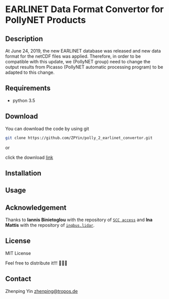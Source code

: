 # EARLINET Data Format Convertor for PollyNET Products

## Description

At June 24, 2019, the new EARLINET database was released and new data format for the netCDF files was applied. Therefore, in order to be compatible with this update, we (PollyNET group) need to change the output results from Picasso (PollyNET automatic processing program) to be adapted to this change.

## Requirements

- python 3.5

## Download

You can download the code by using git

```bash
git clone https://github.com/ZPYin/polly_2_earlinet_convertor.git
```

or 

click the download [link](https://github.com/ZPYin/polly_2_earlinet_convertor/archive/master.zip)

## Installation

## Usage

## Acknowledgement

Thanks to **Iannis Binietoglou** with the repository of [`SCC access`](https://bitbucket.org/iannis_b/scc-access/src/default/) and **Ina Mattis** with the repository of [`inqbus.lidar`](https://github.com/Inqbus/inqbus.lidar). 

## License

MIT License

Feel free to distribute it!!! :beer::beer::beer:

## Contact

Zhenping Yin <zhenping@tropos.de>